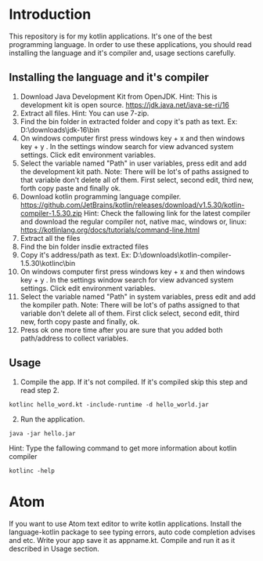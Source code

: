 # Introduction 
This repository is for my kotlin applications. It's one of the best programming language. In order to use these applications, you should read installing the language and it's compiler and, usage sections carefully. 

## Installing the language and it's compiler
1) Download Java Development Kit from OpenJDK. Hint: This is development kit is open source. 
https://jdk.java.net/java-se-ri/16
2) Extract all files. Hint: You can use 7-zip. 
3) Find the bin folder in extracted folder and copy it's path as text. Ex: D:\downloads\jdk-16\bin
4) On windows computer first press windows key + x and then windows key + y . In the settings window search for view advanced system settings. Click edit environment variables.
5) Select the variable named "Path" in user variables, press edit and add the development kit path. Note: There will be lot's of paths assigned to that variable don't delete all of them. First select, second edit, third new, forth copy paste and finally ok.
6) Download kotlin programming language compiler. 
https://github.com/JetBrains/kotlin/releases/download/v1.5.30/kotlin-compiler-1.5.30.zip
Hint: Check the fallowing link for the latest compiler and download the regular compiler not, native mac, windows or, linux: https://kotlinlang.org/docs/tutorials/command-line.html
7) Extract all the files
8) Find the bin folder insdie extracted files
9) Copy it's address/path as text. Ex: D:\downloads\kotlin-compiler-1.5.30\kotlinc\bin
10) On windows computer first press windows key + x and then windows key + y . In the settings window search for view advanced system settings. Click edit environment variables.
11) Select the variable named "Path" in system variables, press edit and add the kompiler path. Note: There will be lot's of paths assigned to that variable don't delete all of them. First click select, second edit, third new, forth copy paste and finally, ok.
12) Press ok one more time after you are sure that you added both path/address to collect variables. 

## Usage 
1) Compile the app. If it's not compiled. If it's compiled skip this step and read step 2.
```batch
kotlinc hello_word.kt -include-runtime -d hello_world.jar
```    
2) Run the application.
```batch
java -jar hello.jar
```

Hint: Type the fallowing command to get more information about kotlin compiler 
```batch 
kotlinc -help
```

# Atom 
If you want to use Atom text editor to write kotlin applications. Install the language-kotlin package to see typing errors, auto code completion advises and etc. Write your app save it as appname.kt. Compile and run it as it described in Usage section. 
